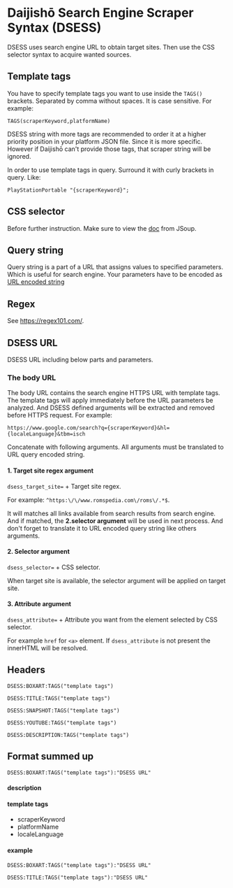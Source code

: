 # Daijishō Search Engine Scraper Syntax (DSESS)

DSESS uses search engine URL to obtain target sites. Then use the CSS selector syntax to acquire wanted sources.

## Template tags
You have to specify template tags you want to use inside the `TAGS()` brackets. Separated by comma without spaces. It is case sensitive. For example:

`TAGS(scraperKeyword,platformName)`

DSESS string with more tags are recommended to order it at a higher priority position in your platform JSON file. Since it is more specific. However if Daijishō can't provide those tags, that scraper string will be ignored.

In order to use template tags in query. Surround it with curly brackets in query. Like:

`PlayStationPortable "{scraperKeyword}";`

## CSS selector
Before further instruction. Make sure to view the [doc](https://jsoup.org/cookbook/extracting-data/selector-syntax) from JSoup.

## Query string
Query string is a part of a URL that assigns values to specified parameters. Which is useful for search engine.
Your parameters have to be encoded as [URL encoded string](https://www.urlencoder.org/)

## Regex
See https://regex101.com/.

## DSESS URL
DSESS URL including below parts and parameters.

### The body URL
The body URL contains the search engine HTTPS URL with template tags. The template tags will apply immediately before the URL parameters be analyzed. And DSESS defined arguments will be extracted and removed before HTTPS request. For example:

`https://www.google.com/search?q={scraperKeyword}&hl={localeLanguage}&tbm=isch`

Concatenate with following arguments.
All arguments must be translated to URL query encoded string.

#### 1. Target site regex argument
`dsess_target_site=` + Target site regex.

For example: `^https:\/\/www.romspedia.com\/roms\/.*$`.

It will matches all links available from search results from search engine. And if matched, the **2.selector argument** will be used in next process.
And don't forget to translate it to URL encoded query string like others arguments.

#### 2. Selector argument
`dsess_selector=` + CSS selector.

When target site is available, the selector argument will be applied on target site.

#### 3. Attribute argument
`dsess_attribute=` + Attribute you want from the element selected by CSS selector.

For example `href` for `<a>` element.
If `dsess_attribute` is not present the innerHTML will be resolved.


## Headers
`DSESS:BOXART:TAGS("template tags")`

`DSESS:TITLE:TAGS("template tags")`

`DSESS:SNAPSHOT:TAGS("template tags")`

`DSESS:YOUTUBE:TAGS("template tags")`

`DSESS:DESCRIPTION:TAGS("template tags")`

## Format summed up
`DSESS:BOXART:TAGS("template tags"):"DSESS URL"`

#### description


#### template tags
- scraperKeyword
- platformName
- localeLanguage

#### example
`DSESS:BOXART:TAGS("template tags"):"DSESS URL"`

`DSESS:TITLE:TAGS("template tags"):"DSESS URL"`
